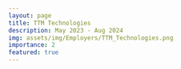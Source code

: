 ```yaml
---
layout: page
title: TTM Technologies
description: May 2023 - Aug 2024 
img: assets/img/Employers/TTM_Technologies.png
importance: 2
featured: true 
---
```


